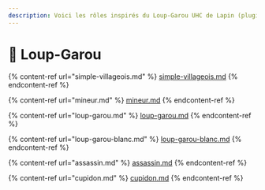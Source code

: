 ```yaml
---
description: Voici les rôles inspirés du Loup-Garou UHC de Lapin (plugin privé).
---
```


# 🐺 Loup-Garou

{% content-ref url="simple-villageois.md" %}
[simple-villageois.md](simple-villageois.md)
{% endcontent-ref %}

{% content-ref url="mineur.md" %}
[mineur.md](mineur.md)
{% endcontent-ref %}

{% content-ref url="loup-garou.md" %}
[loup-garou.md](loup-garou.md)
{% endcontent-ref %}

{% content-ref url="loup-garou-blanc.md" %}
[loup-garou-blanc.md](loup-garou-blanc.md)
{% endcontent-ref %}

{% content-ref url="assassin.md" %}
[assassin.md](assassin.md)
{% endcontent-ref %}

{% content-ref url="cupidon.md" %}
[cupidon.md](cupidon.md)
{% endcontent-ref %}
